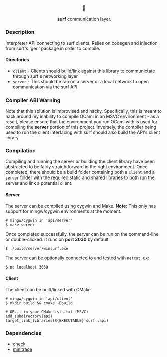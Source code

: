 <h3 align="center">🦞</h3>
<p align="center"><b>surf</b> communication layer.</p>

### Description
Interpreter API connecting to surf clients. Relies on codegen and injection from surf's 'gen' package in order to compile.

#### Directories

* `client` - Clients should build/link against this library to communictate through surf's networking layer
* `server` - This should be ran on a server or a local network to open communication via the surf API

### Compiler ABI Warning
Note that this solution is improvised and hacky. Specifically, this is meant to hack around my inability to compile OCaml in an MSVC environment - as a result, please ensure that the environment you run OCaml with is used for compiling the **server** portion of this project. Inversely, the compiler being used to run the client interfacing with surf should also build the API's client library.

### Compilation
Compiling and running the server or building the client library have been abstracted to be fairly straightforward in the right environment. Once completed, there should be a build folder containing both a `client` and a `server` folder with the required static and shared libraries to both run the server and link a potential client.

#### Server
The server can be compiled using cygwin and Make. **Note:** This only has support for mingw/cygwin environments at the moment.
```
# mingw/cygwin in 'api/server'
$ make server
```

Once completed successfully, the server can be run on the command-line or double-clicked. It runs on **port 3030** by default.
```
$ ./build/server/winsurf.exe
```

The server can be optionally connected to and tested with `netcat`, ex:
```
$ nc localhost 3030
```

#### Client
The client can be built/linked with CMake.
```
# mingw/cygwin in 'api/client'
$ mkdir build && cmake -Bbuild .

# OR... in your CMakeLists.txt (MSVC)
add_subdirectory(api)
target_link_libraries(${EXECUTABLE} surf::api)
```

### Dependencies
* [check](https://libcheck.github.io/check/)
* [minitrace](https://github.com/hrydgard/minitrace)

